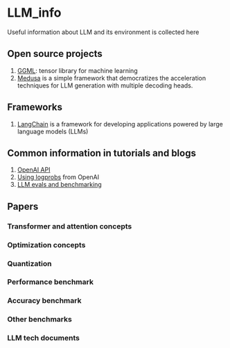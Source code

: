 # LLM_info
Useful information about LLM and its environment is collected here

## Open source projects

1. [GGML](https://github.com/ggerganov/ggml): tensor library for machine learning
2. [Medusa](https://github.com/FasterDecoding/Medusa) is a simple framework that democratizes the acceleration techniques for LLM generation with multiple decoding heads.

## Frameworks

1. [LangChain](https://github.com/langchain-ai/langchain) is a framework for developing applications powered by large language models (LLMs)

## Common information in tutorials and blogs

1. [OpenAI API](https://platform.openai.com/docs/api-reference/introduction)
2. [Using logprobs](https://cookbook.openai.com/examples/using_logprobs) from OpenAI
3. [LLM evals and benchmarking](https://osanseviero.github.io/hackerllama/blog/posts/llm_evals/)

## Papers

### Transformer and attention concepts

### Optimization concepts

### Quantization

### Performance benchmark

### Accuracy benchmark

### Other benchmarks

### LLM tech documents
